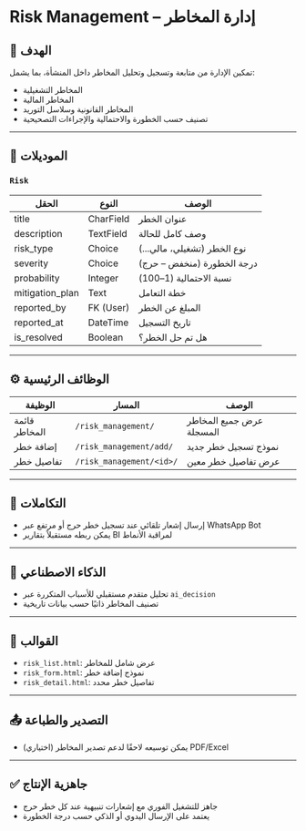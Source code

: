 # Risk Management – إدارة المخاطر

## 🎯 الهدف
تمكين الإدارة من متابعة وتسجيل وتحليل المخاطر داخل المنشأة، بما يشمل:
- المخاطر التشغيلية
- المخاطر المالية
- المخاطر القانونية وسلاسل التوريد
- تصنيف حسب الخطورة والاحتمالية والإجراءات التصحيحية

---

## 🧩 الموديلات

### `Risk`
| الحقل | النوع | الوصف |
|-------|-------|--------|
| title | CharField | عنوان الخطر |
| description | TextField | وصف كامل للحالة |
| risk_type | Choice | نوع الخطر (تشغيلي، مالي...) |
| severity | Choice | درجة الخطورة (منخفض – حرج) |
| probability | Integer | نسبة الاحتمالية (1–100) |
| mitigation_plan | Text | خطة التعامل |
| reported_by | FK (User) | المبلغ عن الخطر |
| reported_at | DateTime | تاريخ التسجيل |
| is_resolved | Boolean | هل تم حل الخطر؟ |

---

## ⚙️ الوظائف الرئيسية

| الوظيفة | المسار | الوصف |
|---------|--------|--------|
| قائمة المخاطر | `/risk_management/` | عرض جميع المخاطر المسجلة |
| إضافة خطر | `/risk_management/add/` | نموذج تسجيل خطر جديد |
| تفاصيل خطر | `/risk_management/<id>/` | عرض تفاصيل خطر معين |

---

## 🔁 التكاملات

- إرسال إشعار تلقائي عند تسجيل خطر حرج أو مرتفع عبر WhatsApp Bot
- يمكن ربطه مستقبلاً بتقارير BI لمراقبة الأنماط

---

## 🧠 الذكاء الاصطناعي

- تحليل متقدم مستقبلي للأسباب المتكررة عبر `ai_decision`
- تصنيف المخاطر ذاتيًا حسب بيانات تاريخية

---

## 📄 القوالب

- `risk_list.html`: عرض شامل للمخاطر
- `risk_form.html`: نموذج إضافة خطر
- `risk_detail.html`: تفاصيل خطر محدد

---

## 📤 التصدير والطباعة

- (اختياري) يمكن توسيعه لاحقًا لدعم تصدير المخاطر PDF/Excel

---

## ✅ جاهزية الإنتاج
- جاهز للتشغيل الفوري مع إشعارات تنبيهية عند كل خطر حرج
- يعتمد على الإرسال اليدوي أو الذكي حسب درجة الخطورة
